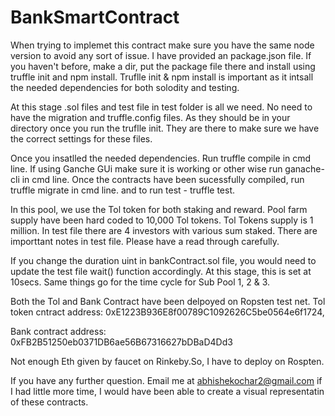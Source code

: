 # BankSmartContract

When trying to implemet this contract make sure you have the same node version to avoid any sort of issue.
I have provided an package.json file. 
If you haven't before, make a dir, put the package file there and install using truffle init and npm install.
Truflle init & npm install is important as it intsall the needed dependencies for both solodity and testing.

At this stage .sol files and test file in test folder is all we need. No need to have the migration and truffle.config files. As they should be in your directory once you run the truflle init. They are there to make sure we have the correct settings for these files.

Once you insatlled the needed dependencies. Run truffle compile in cmd line. If using Ganche GUi make sure it is working or other wise run ganache-cli in cmd line.
Once the contracts have been sucessfully compiled, run truffle migrate in cmd line. and to run test - truffle test. 

In this pool, we use the Tol token for both staking and reward. Pool farm supply have been hard coded to 10,000 Tol tokens. Tol Tokens supply is 1 million. In test file there are 4 investors with various sum staked. There are importtant notes in test file. Please have a read through carefully.

If you change the duration uint in bankContract.sol file, you would need to update the test file wait() function accordingly. At this stage, this is set at 10secs. Same things go for the time cycle for Sub Pool 1, 2 & 3. 

Both the Tol and Bank Contract have been delpoyed on Ropsten test net.
Tol token cntract address:  0xE1223B936E8f00789C1092626C5be0564e6f1724,

Bank contract address: 0xFB2B51250eb0371DB6ae56B67316627bDBaD4Dd3

Not enough Eth given by faucet on Rinkeby.So, I have to deploy on Rospten.

If you have any further question. Email me at abhishekochar2@gmail.com
if I had little more time, I would have been able to create a visual representatin of these contracts. 
